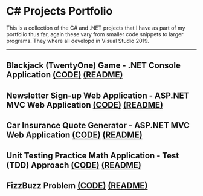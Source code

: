 # __C# Projects Portfolio__

This is a collection of the C# and .NET projects that I have as part of my portfolio thus far, again these vary from smaller code snippets to larger programs. They where all developd in Visual Studio 2019.

--- 

## __Blackjack (TwentyOne) Game - .NET Console Application__ [(CODE)](https://github.com/ProfSFrink/c_sharp_portfolio/tree/master/TwentyOne/TwentyOne) [(README)](https://github.com/ProfSFrink/c_sharp_portfolio/tree/master/TwentyOne#readme)


## __Newsletter Sign-up Web Application - ASP.NET MVC Web Application__ [(CODE)](https://github.com/ProfSFrink/c_sharp_portfolio/tree/master/NewsletterAppMVC/NewsletterAppMVC) [(README)](https://github.com/ProfSFrink/c_sharp_portfolio/tree/master/NewsletterAppMVC#readme)

## __Car Insurance Quote Generator - ASP.NET MVC Web Application__ [(CODE)](https://github.com/ProfSFrink/c_sharp_portfolio/tree/master/CarInsurance/CarInsurance) [(README)](https://github.com/ProfSFrink/c_sharp_portfolio/tree/master/CarInsurance#readme)

## __Unit Testing Practice Math Application - Test (TDD) Approach__ [(CODE)](https://github.com/ProfSFrink/c_sharp_private/tree/master/BasicMathTDDTest) [(README)](https://github.com/ProfSFrink/c_sharp_private/tree/master/BasicMathTDDTest#readme)

## __FizzBuzz Problem__ [(CODE)](https://github.com/ProfSFrink/c_sharp_portfolio/tree/master/FizzBuzz/FizzBuzz/FizzBuzz) [(README)](https://github.com/ProfSFrink/c_sharp_portfolio/tree/master/FizzBuzz#readme)
